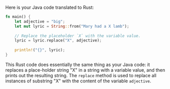 Here is your Java code translated to Rust:

```rust
fn main() {
    let adjective = "big";
    let mut lyric = String::from("Mary had a X lamb");
    
    // Replace the placeholder `X` with the variable value.
    lyric = lyric.replace("X", adjective);
    
    println!("{}", lyric);
}
```
This Rust code does essentially the same thing as your Java code: it replaces a place-holder string "X" in a string with a variable value, and then prints out the resulting string. The `replace` method is used to replace all instances of substring "X" with the content of the variable `adjective`.

